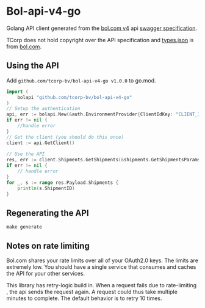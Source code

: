 # Bol-api-v4-go
Golang API client generated from the [bol.com v4](https://developers.bol.com/beta-program-retailer-api/) api [swagger specification](https://api.bol.com/retailer/public/apispec/v4).

TCorp does not hold copyright over the API specification and [types.json](types.json) is from [bol.com](https://api.bol.com/retailer/public/apispec/v3).

## Using the API
Add `github.com/tcorp-bv/bol-api-v4-go v1.0.0` to go.mod.

```go
import (
    bolapi "github.com/tcorp-bv/bol-api-v4-go"
)
// Setup the authentication
api, err := bolapi.New(&auth.EnvironmentProvider{ClientIdKey: "CLIENT_ID", ClientSecretKey: "CLIENT_SECRET"})
if err != nil {
	//handle error
}
// Get the client (you should do this once)
client := api.GetClient()
	
// Use the API
res, err := client.Shipments.GetShipments(&shipments.GetShipmentsParams{Context:context.Background()})
if err != nil {
	// handle error
}
for _, s := range res.Payload.Shipments {
	println(s.ShipmentID)
}
```


## Regenerating the API
```shell script
make generate
```

## Notes on rate limiting
Bol.com shares your rate limits over all of your OAuth2.0 keys. The limits are extremely low. You should have a single service that consumes and caches the API for your other services.

This library has retry-logic build in. When a request fails due to rate-limiting , the api sends the request again. A request could thus take multiple minutes to complete. The default behavior is to retry 10 times.
